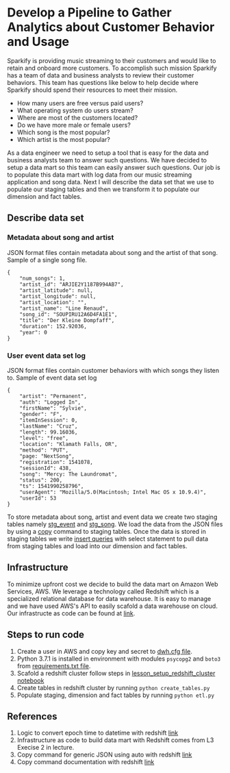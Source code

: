 # Develop a Pipeline to Gather Analytics about Customer Behavior and Usage

Sparkify is providing music streaming to their customers and would like to retain and onboard more customers. To accomplish such mission Sparkify has a team of data and business analysts to review their customer behaviors. This team has questions like below to help decide where Sparkify should spend their resources to meet their mission.

* How many users are free versus paid users?
* What operating system do users stream?
* Where are most of the customers located?
* Do we have more male or female users?
* Which song is the most popular?
* Which artist is the most popular? 

As a data engineer we need to setup a tool that is easy for the data and business analysts team to answer such questions. We have decided to setup a data mart so this team can easily answer such questions. Our job is to populate this data mart with log data from our music streaming application and song data. Next I will describe the data set that we use to populate our staging tables and then we transform it to populate our dimension and fact tables.

## Describe data set
### Metadata about song and artist
JSON format files contain metadata about song and the artist of that song.
Sample of a single song file.

```
{
    "num_songs": 1, 
    "artist_id": "ARJIE2Y1187B994AB7", 
    "artist_latitude": null, 
    "artist_longitude": null, 
    "artist_location": "", 
    "artist_name": "Line Renaud", 
    "song_id": "SOUPIRU12A6D4FA1E1", 
    "title": "Der Kleine Dompfaff", 
    "duration": 152.92036, 
    "year": 0
}
```

### User event data set log
JSON format files contain customer behaviors with which songs they listen to.
Sample of event data set log

```
{
    "artist": "Permanent",
    "auth": "Logged In",
    "firstName": "Sylvie",
    "gender": "F",
    "itemInSession": 0,
    "lastName": "Cruz",
    "length": 99.16036,
    "level": "free",
    "location": "Klamath Falls, OR",
    "method": "PUT",
    "page: "NextSong",
    "registration": 1541078,
    "sessionId": 438,
    "song": "Mercy: The Laundromat",
    "status": 200,
    "ts": 1541990258796",
    "userAgent": "Mozilla/5.0(Macintosh; Intel Mac OS x 10.9.4)",
    "userId": 53
}
```

To store metadata about song, artist and event data we create two staging tables namely [stg_event](https://github.com/ylam/udacity-data-engineer/blob/master/Cloud%20Data%20Warehouses/project/sql_queries.py#L19-L41) and [stg_song](https://github.com/ylam/udacity-data-engineer/blob/master/Cloud%20Data%20Warehouses/project/sql_queries.py#L43-L57). We load the data from the JSON files by using a [copy](https://github.com/ylam/udacity-data-engineer/blob/master/Cloud%20Data%20Warehouses/project/sql_queries.py#L120-L134) command to staging tables. Once the data is stored in staging tables we write [insert queries](https://github.com/ylam/udacity-data-engineer/blob/master/Cloud%20Data%20Warehouses/project/sql_queries.py#L136-L202) with select statement to pull data from staging tables and load into our dimension and fact tables. 

## Infrastructure
To minimize upfront cost we decide to build the data mart on Amazon Web Services, AWS. We leverage a technology called Redshift which is a specialized relational database for data warehouse. It is easy to manage and we have used AWS's API to easily scafold a data warehouse on cloud. Our infrastructe as code can be found at [link](https://github.com/ylam/udacity-data-engineer/tree/master/Cloud%20Data%20Warehouses/project/setup_environment). 

## Steps to run code
1. Create a user in AWS and copy key and secret to [dwh.cfg file](https://github.com/ylam/udacity-data-engineer/blob/master/Cloud%20Data%20Warehouses/project/setup_environment/dwh.cfg). 
2. Python 3.7.1 is installed in environment with modules `psycopg2` and `boto3` from [requirements.txt file](https://github.com/ylam/udacity-data-engineer/blob/master/Cloud%20Data%20Warehouses/project/requirements.txt).
3. Scafold a redshift cluster follow steps in [lesson_setup_redshift_cluster notebook](https://github.com/ylam/udacity-data-engineer/tree/master/Cloud%20Data%20Warehouses/project/setup_environment)
4. Create tables in redshift cluster by running `python create_tables.py`
5. Populate staging, dimension and fact tables by running `python etl.py`

## References
1. Logic to convert epoch time to datetime with redshift [link](https://stackoverflow.com/questions/39815425/how-to-convert-epoch-to-datetime-redshift)
2. Infrastructure as code to build data mart with Redshift comes from L3 Execise 2 in lecture.
3. Copy command for generic JSON using auto with redshift [link](https://forums.aws.amazon.com/thread.jspa?messageID=538556)
4. Copy command documentation with redshift [link](https://docs.aws.amazon.com/redshift/latest/dg/copy-parameters-data-source-s3.html)
